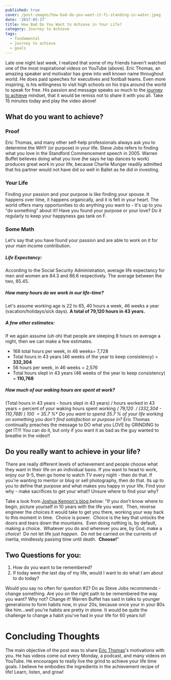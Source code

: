 ```yaml
---
published: true
cover: /post-images/how-bad-do-you-want-it-fi-standing-in-water.jpeg
date: '2017-05-17'
title: How Bad Do You Want to Achieve in Your Life?
category: Journey to Achieve
tags:
  - fundamental
  - journey to achieve
  - goals
---
```

Late one night last week, I realized that some of my friends haven't watched one of the most inspirational videos on YouTube (above). Eric Thomas, an amazing speaker and motivator has grew into well known name throughout world. He does paid speeches for executives and football teams. Even more inspiring, is his willingness to visit high schools on his trips around the world to speak for free. His passion and message speaks so much to the [journey to achieve](https://kalebmckelvey.com/journey-to-achieve/about-the-journey/) mindset, that it would be remiss not to share it with you all. Take 15 minutes today and play the video above!

## What do you want to achieve?

### Proof

Eric Thomas, and many other self-help professionals always ask you to determine the WHY (or purpose) in your life. Steve Jobs refers to finding what you love in the Standford Commencement speech in 2005. Warren Buffet believes doing what you love (he says he tap dances to work) produces great work in your life, because Charlie Munger readily admitted that his partner would not have did so well in Ballet as he did in investing.

### Your Life

Finding your passion and your purpose is like finding your spouse. It happens over time, it happens organically, and it is felt in your heart. The world offers many opportunities to do anything you want to - it's up to you "do something" about it!! Have you found your purpose or your love? Do it regularly to keep your happyness gas tank on F.

### Some Math

Let's say that you have found your passion and are able to work on it for your main income contribution.

##### Life Expectancy:

According to the Social Security Administration, average life expectancy for men and women are 84.3 and 86.6 respectively. The average between the two, 85.45.

##### How many hours do we work in our life-time?

Let's assume working age is 22 to 65, 40 hours a week, 46 weeks a year (vacation/holidays/sick days). **A total of 79,120 hours in 43 years.**

##### A few other estimates:

If we again assume (uh oh) that people are sleeping 8 hours on average a night, then we can make a few estimates.

  * 168 total hours per week, in 46 weeks= 7,728
  * Total hours in 43 years (46 weeks of the year to keep consistency) = **332,304**
  * 56 hours per week, in 46 weeks = 2,576
  * Total hours slept in 43 years (46 weeks of the year to keep consistency) = **110,768**

##### How much of our waking hours are spent at work?

(Total hours in 43 years - hours slept in 43 years) / hours worked in 43 years = percent of your waking hours spent working **( 79,120  / (332,304 - 110,768) )* 100  = 35.7 %** _Do you want to spend 35.7 % of your life working on something you don't find satisfaction or purpose in?_ Eric Thomas continually preaches the message to DO what you LOVE by GRINDING to get IT!!! You can do it, but only if you want it as bad as the guy wanted to breathe in the video!!

## Do you really want to achieve in your life?

There are really different levels of achievement and people choose what they want in their life on an individual basis. If you want to head to work, enjoy our 9-5, then go home to watch TV every night - then do that. If you're wanting to mentor or blog or sell photography, then do that. Its up to you to define that purpose and what makes you happy in your life. Find your why - make sacrifices to get your what!! Unsure where to find your why?

Take a look from [Joshua Kennon's blog ](http://www.joshuakennon.com/you-are-extraordinary-because-of-what-you-do-not-who-you-are/)below: "If you don’t know where to begin, picture yourself in 10 years with the life you want.  Then, reverse engineer the choices it would take to get you there, working your way back to this moment in time.  Choice is power.  Choice is the key that unlocks the doors and tears down the mountains.  Even doing nothing is, by default, making a choice.  Whatever you do and wherever you are, by God, make a _choice_!  Do not let life just _happen_.  Do not be carried on the currents of inertia, mindlessly passing time until death.  **Choose!**"

## Two Questions for you:

  1. How do you want to be remembered?
  2. If today were the last day of my life, would I want to do what I am about to do today?

Would you say no often for question #2? Do as Steve Jobs recommends - change something. Are you on the right path to be remembered the way you want? Why not? Change it! Warren Buffet has said in talks to younger generations to form habits now, in your 20s, because once your in your 80s like him...well you're habits are pretty in stone. It would be quite the challenge to change a habit you've had in your life for 60 years lol!

# Concluding Thoughts

The main objective of the post was to share [Eric Thomas](http://etinspires.com/)'s motivations with you. He has videos come out every Monday, a podcast, and many videos on YouTube. He encourages to really live the grind to achieve your life time goals. I believe he embodies the ingredients in the achievement recipe of life! Learn, listen, and grow!

